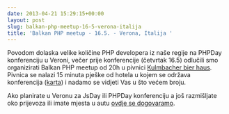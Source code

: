 ```yaml
---
date: 2013-04-21 15:29:15+00:00
layout: post
slug: balkan-php-meetup-16-5-verona-italija
title: 'Balkan PHP meetup - 16.5. - Verona, Italija '
---
```


Povodom dolaska velike količine PHP developera iz naše regije na PHPDay
konferenciju u Veroni, večer prije konferencije (četvrtak 16.5) odlučili smo
organizirati Balkan PHP meetup od 20h u pivnici [Kulmbacher bier
haus](http://www.kbh.it/). Pivnica se nalazi 15 minuta pješke od hotela u kojem
se održava konferencija ([karta][karta]) i nadamo se vidjeti Vas u što većem
broju.

Ako planirate u Veronu za JsDay ili PHPDay konferenciju a još razmišljate oko
prijevoza ili imate mjesta u autu [ovdje se dogovaramo][dogovor].

[dogovor]: /2013/04/verona-organizacija-puta/
[karta]: http://goo.gl/maps/bg6xb